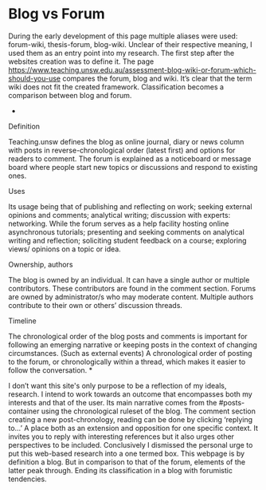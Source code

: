 # Blog vs Forum



During the early development of this page multiple aliases were used: forum-wiki, thesis-forum, blog-wiki. Unclear of their respective meaning, I used them as an entry point into my research. The first step after the websites creation was to define it. The page https://www.teaching.unsw.edu.au/assessment-blog-wiki-or-forum-which-should-you-use compares the forum, blog and wiki. It’s clear that the term wiki does not fit the created framework. Classification becomes a comparison between blog and forum. 


*
Definition

Teaching.unsw defines the blog as online journal, diary or news column with posts in reverse-chronological order (latest first) and options for readers to comment. The forum is explained as a noticeboard or message board where people start new topics or discussions and respond to existing ones. 


Uses

Its usage being that of publishing and reflecting on work; seeking external opinions and comments; analytical writing; discussion with experts: networking. While the forum serves as a help facility hosting online asynchronous tutorials; presenting and seeking comments on analytical writing and reflection; soliciting student feedback on a course; exploring views/ opinions on a topic or idea. 



Ownership, authors

The blog is owned by an individual. It can have a single author or multiple contributors. These contributors are found in the comment section. Forums are owned by administrator/s who may moderate content. Multiple authors contribute to their own or others’ discussion threads. 


Timeline

The chronological order of the blog posts and comments is important for following an emerging narrative or keeping posts in the context of changing circumstances. (Such as external events) A chronological order of posting to the forum, or chronologically within a thread, which makes it easier to follow the conversation. 
*


I don’t want this site's only purpose to be a reflection of my ideals, research. I intend to work towards an outcome that encompasses both my interests and that of the user. Its main narrative comes from the #posts-container using the chronological ruleset of the blog. The comment section creating a new post-chronology, reading can be done by clicking ‘replying to…’  A place both as an extension and opposition for one specific context. It invites you to reply with interesting references but it also urges other perspectives to be included. Conclusively I dismissed the personal urge to put this web-based research into a one termed box. This webpage is by definition a blog. But in comparison to that of the forum, elements of the latter peak through. Ending its classification in a blog with forumistic tendencies.
